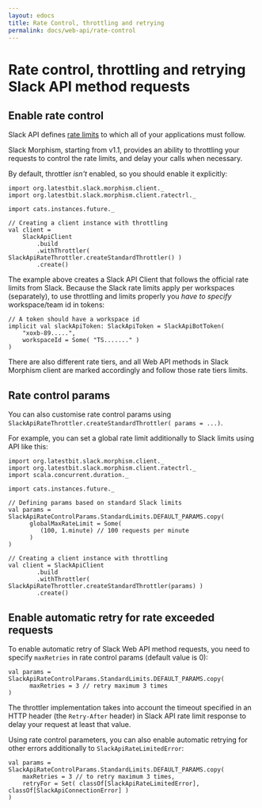 ```yaml
---
layout: edocs
title: Rate Control, throttling and retrying
permalink: docs/web-api/rate-control
---
```

# Rate control, throttling and retrying Slack API method requests

## Enable rate control
Slack API defines [rate limits](https://api.slack.com/docs/rate-limits) to which all of your applications must follow.

Slack Morphism, starting from v1.1, provides an ability to throttling your requests to control the rate limits, 
and delay your calls when necessary.

By default, throttler *isn't* enabled, so you should enable it explicitly:
```
import org.latestbit.slack.morphism.client._
import org.latestbit.slack.morphism.client.ratectrl._

import cats.instances.future._

// Creating a client instance with throttling
val client = 
    SlackApiClient
        .build
        .withThrottler( SlackApiRateThrottler.createStandardThrottler() )
        .create()
```
The example above creates a Slack API Client that follows the official rate limits from Slack.
Because the Slack rate limits apply per workspaces (separately), 
to use throttling and limits properly you *have to specify* workspace/team id in tokens:

```
// A token should have a workspace id
implicit val slackApiToken: SlackApiToken = SlackApiBotToken(
    "xoxb-89.....",
    workspaceId = Some( "TS......." ) 
)
``` 
There are also different rate tiers, and all Web API methods in Slack Morphism client 
are marked accordingly and follow those rate tiers limits.

## Rate control params
You can also customise rate control params using `SlackApiRateThrottler.createStandardThrottler( params = ...)`.

For example, you can set a global rate limit additionally to Slack limits using API like this:
```
import org.latestbit.slack.morphism.client._
import org.latestbit.slack.morphism.client.ratectrl._
import scala.concurrent.duration._

import cats.instances.future._

// Defining params based on standard Slack limits
val params = SlackApiRateControlParams.StandardLimits.DEFAULT_PARAMS.copy(
      globalMaxRateLimit = Some(
         (100, 1.minute) // 100 requests per minute
      )
)

// Creating a client instance with throttling
val client = SlackApiClient
        .build
        .withThrottler( SlackApiRateThrottler.createStandardThrottler(params) )
        .create()

```

## Enable automatic retry for rate exceeded requests

To enable automatic retry of Slack Web API method requests, 
you need to specify `maxRetries` in rate control params (default value is 0):

```
val params = SlackApiRateControlParams.StandardLimits.DEFAULT_PARAMS.copy(
      maxRetries = 3 // retry maximum 3 times
)
```

The throttler implementation takes into account the timeout specified 
in an HTTP header (the `Retry-After` header) in Slack API rate limit response 
to delay your request at least that value.

Using rate control parameters, you can also enable automatic retrying for other errors additionally to `SlackApiRateLimitedError`:

```
val params =  SlackApiRateControlParams.StandardLimits.DEFAULT_PARAMS.copy(
    maxRetries = 3 // to retry maximum 3 times,
    retryFor = Set( classOf[SlackApiRateLimitedError], classOf[SlackApiConnectionError] )
)

```
